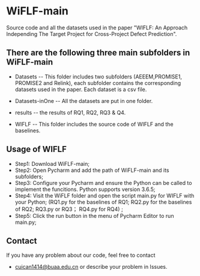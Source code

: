 # WiFLF-main
Source code and all the datasets used in the paper "WIFLF: An Approach Independing The Target Project for Cross-Project Defect Prediction".

## There are the following three main subfolders in WiFLF-main
- Datasets -- This folder includes two subfolders (AEEEM,PROMISE1, PROMISE2 and Relink), each subfolder contains the corresponding datasets used in the paper. Each dataset is a csv file.
- Datasets-inOne -- All the datasets are put in one folder.
- results -- the results of RQ1, RQ2, RQ3 & Q4.

- WIFLF -- This folder includes the source code of WIFLF and the baselines.  
## Usage of WIFLF
- Step1: Download WiFLF-main;
- Step2: Open Pycharm and add the path of WiFLF-main and its subfolders;
- Step3: Configure your Pycharm and ensure the Python can be called to implement the funcitions. 
         Python supports version 3.6.5; 
- Step4: Visit the WiFLF folder and open the script main.py for WIFLF with your Python; 
         (RQ1.py for the baselines of RQ1;
          RQ2.py for the baselines of RQ2;
          RQ3.py or RQ3；
          RQ4.py for RQ4) ;
- Step5: Click the run button in the menu of Pycharm Editor to run main.py; 




## Contact
If you have any problem about our code, feel free to contact
- cuican1414@buaa.edu.cn
or describe your problem in Issues.
